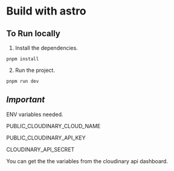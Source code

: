 # Build with astro

## To Run locally
1. Install the dependencies.
```console
pnpm install
```
2. Run the project.
```console
pnpm run dev
```

## ***Important***
ENV variables needed.

PUBLIC_CLOUDINARY_CLOUD_NAME

PUBLIC_CLOUDINARY_API_KEY

CLOUDINARY_API_SECRET

You can get the the variables from the cloudinary api dashboard.